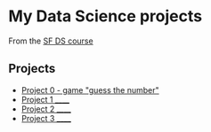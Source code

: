 # My Data Science projects
From the [SF DS course](https://github.com/lamewarden/sf_data_science-2022-)

## Projects
* [Project 0 - game "guess the number"](https://github.com/lamewarden/sf_data_science-2022-/tree/main/project%200)
* [Project 1 ____]()
* [Project 2 ____]()
* [Project 3 ____]()
